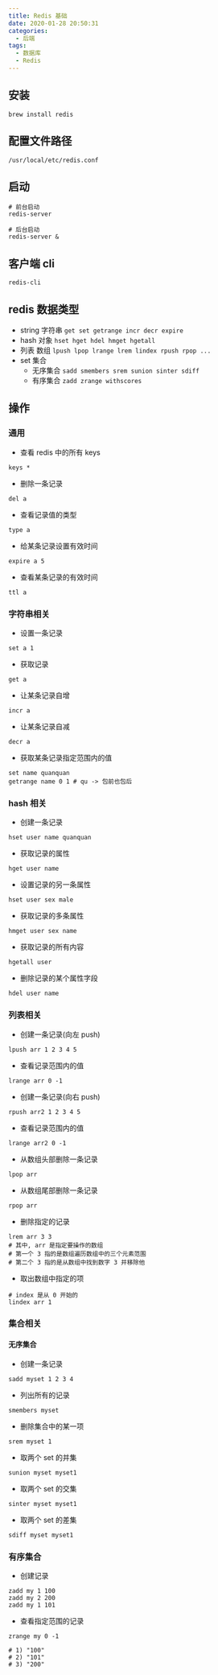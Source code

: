 ```yaml
---
title: Redis 基础
date: 2020-01-28 20:50:31
categories:
  - 后端
tags:
  - 数据库
  - Redis
---
```


## 安装

```shell
brew install redis
```

## 配置文件路径

```shell
/usr/local/etc/redis.conf
```

## 启动

```shell
# 前台启动
redis-server

# 后台启动
redis-server &
```

## 客户端 cli

```shell
redis-cli
```

## redis 数据类型

- string 字符串 `get set getrange incr decr expire`
- hash 对象 `hset hget hdel hmget hgetall`
- 列表 数组 `lpush lpop lrange lrem lindex rpush rpop ...`
- set 集合
  - 无序集合 `sadd smembers srem sunion sinter sdiff`
  - 有序集合 `zadd zrange withscores`

## 操作

### 通用

- 查看 redis 中的所有 keys
```shell
keys *
```

- 删除一条记录
```shell
del a
```

- 查看记录值的类型
```shell
type a
```

- 给某条记录设置有效时间
```shell
expire a 5
```

- 查看某条记录的有效时间
```shell
ttl a
```

### 字符串相关

- 设置一条记录
```shell
set a 1
```

- 获取记录
```shell
get a
```

- 让某条记录自增
```shell
incr a
```

- 让某条记录自减
```shell
decr a
```

- 获取某条记录指定范围内的值
```shell
set name quanquan
getrange name 0 1 # qu -> 包前也包后
```

### hash 相关

- 创建一条记录
```shell
hset user name quanquan
```

- 获取记录的属性
```shell
hget user name
```

- 设置记录的另一条属性
```shell
hset user sex male
```

- 获取记录的多条属性
```shell
hmget user sex name
```

- 获取记录的所有内容
```shell
hgetall user
```

- 删除记录的某个属性字段
```shell
hdel user name
```

### 列表相关

- 创建一条记录(向左 push)
```shell
lpush arr 1 2 3 4 5
```

- 查看记录范围内的值
```shell
lrange arr 0 -1
```

- 创建一条记录(向右 push)
```shell
rpush arr2 1 2 3 4 5
```

- 查看记录范围内的值
```shell
lrange arr2 0 -1
```

- 从数组头部删除一条记录
```shell
lpop arr
```

- 从数组尾部删除一条记录
```shell
rpop arr
```

- 删除指定的记录
```shell
lrem arr 3 3
# 其中, arr 是指定要操作的数组
# 第一个 3 指的是数组遍历数组中的三个元素范围
# 第二个 3 指的是从数组中找到数字 3 并移除他
```

- 取出数组中指定的项
```shell
# index 是从 0 开始的
lindex arr 1
```

### 集合相关

#### 无序集合

- 创建一条记录
```shell
sadd myset 1 2 3 4
```

- 列出所有的记录
```shell
smembers myset
```

- 删除集合中的某一项
```shell
srem myset 1
```

- 取两个 set 的并集
```shell
sunion myset myset1
```

- 取两个 set 的交集
```shell
sinter myset myset1
```

- 取两个 set 的差集
```shell
sdiff myset myset1
```

### 有序集合

- 创建记录
```shell
zadd my 1 100
zadd my 2 200
zadd my 1 101
```

- 查看指定范围的记录
```shell
zrange my 0 -1

# 1) "100"
# 2) "101"
# 3) "200"
```
